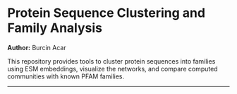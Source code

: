 # Protein Sequence Clustering and Family Analysis

**Author:** Burcin Acar  

This repository provides tools to cluster protein sequences into families using ESM embeddings, visualize the networks, and compare computed communities with known PFAM families.

---
